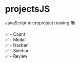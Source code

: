 # projectsJS

JavaScript microproject training :books:

:white_check_mark: - Count   </br>
:white_check_mark: - Modal   </br>
:white_check_mark: - Navbar  </br>
:white_check_mark: - Sidebar </br>
:white_check_mark: - Review  </br>


